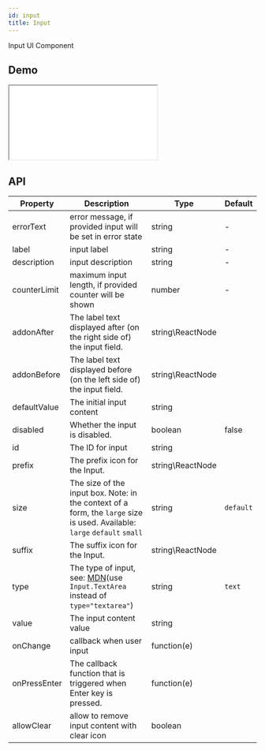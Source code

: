 ```yaml
---
id: input
title: Input
---
```


Input UI Component

## Demo

<iframe src="/storybook-static/iframe.html?id=components-input--default"></iframe>

## API

| Property | Description | Type | Default |
| --- | --- | --- | --- |
| errorText | error message, if provided input will be set in error state | string | - |
| label | input label | string | - |
| description | input description | string | - |
| counterLimit | maximum input length, if provided counter will be shown | number | - |
| addonAfter | The label text displayed after (on the right side of) the input field. | string\ReactNode |  |
| addonBefore | The label text displayed before (on the left side of) the input field. | string\ReactNode |  |
| defaultValue | The initial input content | string |  |
| disabled | Whether the input is disabled. | boolean | false |
| id | The ID for input | string |  |
| prefix | The prefix icon for the Input. | string\ReactNode |  |
| size | The size of the input box. Note: in the context of a form, the `large` size is used. Available: `large` `default` `small` | string | `default` |
| suffix | The suffix icon for the Input. | string\ReactNode |  |
| type | The type of input, see: [MDN](https://developer.mozilla.org/docs/Web/HTML/Element/input#Form_%3Cinput%3E_types)(use `Input.TextArea` instead of `type="textarea"`) | string | `text` |
| value | The input content value | string |  |
| onChange | callback when user input | function(e) |  |
| onPressEnter | The callback function that is triggered when Enter key is pressed. | function(e) |  |
| allowClear | allow to remove input content with clear icon | boolean |  |
